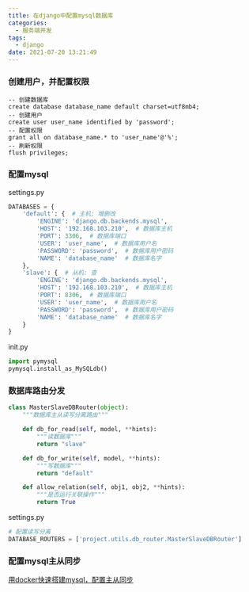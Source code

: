 ```yaml
---
title: 在django中配置mysql数据库
categories:
  - 服务端开发
tags:
  - django
date: 2021-07-20 13:21:49
---
```


### 创建用户，并配置权限

```mysql
-- 创建数据库
create database database_name default charset=utf8mb4;
-- 创建用户
create user user_name identified by 'password'; 
-- 配置权限
grant all on database_name.* to 'user_name'@'%'; 
-- 刷新权限
flush privileges;
```

### 配置mysql

settings.py

```python
DATABASES = {
    'default': {  # 主机: 增删改
        'ENGINE': 'django.db.backends.mysql',
        'HOST': '192.168.103.210',  # 数据库主机
        'PORT': 3306,  # 数据库端口
        'USER': 'user_name',  # 数据库用户名
        'PASSWORD': 'password',  # 数据库用户密码
        'NAME': 'database_name'  # 数据库名字
    },
    'slave': {  # 从机: 查
        'ENGINE': 'django.db.backends.mysql',
        'HOST': '192.168.103.210',  # 数据库主机
        'PORT': 8306,  # 数据库端口
        'USER': 'user_name',  # 数据库用户名
        'PASSWORD': 'password',  # 数据库用户密码
        'NAME': 'database_name'  # 数据库名字
    }
}
```

init.py

```python
import pymysql
pymysql.install_as_MySQLdb()
```

### 数据库路由分发

```python
class MasterSlaveDBRouter(object):
    """数据库主从读写分离路由"""

    def db_for_read(self, model, **hints):
        """读数据库"""
        return "slave"

    def db_for_write(self, model, **hints):
        """写数据库"""
        return "default"

    def allow_relation(self, obj1, obj2, **hints):
        """是否运行关联操作"""
        return True
```

settings.py

```python
# 配置读写分离
DATABASE_ROUTERS = ['project.utils.db_router.MasterSlaveDBRouter']
```

### 配置mysql主从同步

[用docker快速搭建mysql，配置主从同步](https://blog.myard.cn/notes/78/)













